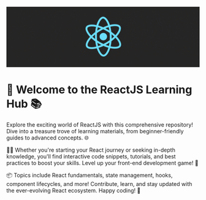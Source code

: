 ![demo](/assets/react.gif)

# 🚀 Welcome to the ReactJS Learning Hub 📚

Explore the exciting world of ReactJS with this comprehensive repository! Dive into a treasure trove of learning materials, from beginner-friendly guides to advanced concepts. 🌐

👩‍💻 Whether you're starting your React journey or seeking in-depth knowledge, you'll find interactive code snippets, tutorials, and best practices to boost your skills. Level up your front-end development game! 🚀

📦 Topics include React fundamentals, state management, hooks, component lifecycles, and more! Contribute, learn, and stay updated with the ever-evolving React ecosystem. Happy coding! 🎉
